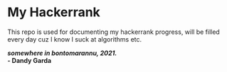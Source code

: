 # My Hackerrank
This repo is used for documenting my hackerrank progress, will be filled every day cuz I know I suck at algorithms etc.

***somewhere in bontomarannu, 2021.***\
**- Dandy Garda**